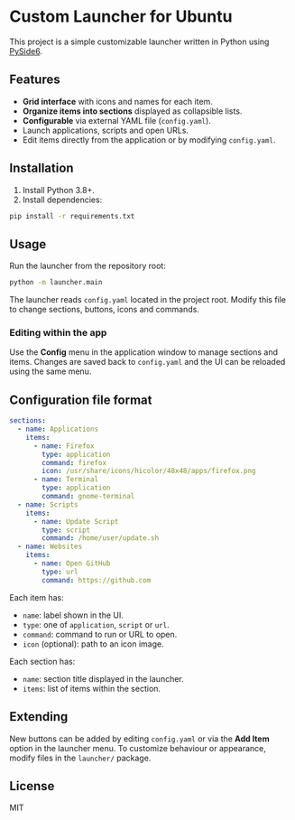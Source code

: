 # Custom Launcher for Ubuntu

This project is a simple customizable launcher written in Python using
[PySide6](https://doc.qt.io/qtforpython/).

## Features

- **Grid interface** with icons and names for each item.
- **Organize items into sections** displayed as collapsible lists.
- **Configurable** via external YAML file (`config.yaml`).
- Launch applications, scripts and open URLs.
- Edit items directly from the application or by modifying `config.yaml`.

## Installation

1. Install Python 3.8+.
2. Install dependencies:

```bash
pip install -r requirements.txt
```

## Usage

Run the launcher from the repository root:

```bash
python -m launcher.main
```

The launcher reads `config.yaml` located in the project root. Modify this
file to change sections, buttons, icons and commands.

### Editing within the app

Use the **Config** menu in the application window to manage sections and
items. Changes are saved back to `config.yaml` and the UI can be reloaded
using the same menu.

## Configuration file format

```yaml
sections:
  - name: Applications
    items:
      - name: Firefox
        type: application
        command: firefox
        icon: /usr/share/icons/hicolor/48x48/apps/firefox.png
      - name: Terminal
        type: application
        command: gnome-terminal
  - name: Scripts
    items:
      - name: Update Script
        type: script
        command: /home/user/update.sh
  - name: Websites
    items:
      - name: Open GitHub
        type: url
        command: https://github.com
```

Each item has:

- `name`: label shown in the UI.
- `type`: one of `application`, `script` or `url`.
- `command`: command to run or URL to open.
- `icon` (optional): path to an icon image.

Each section has:

- `name`: section title displayed in the launcher.
- `items`: list of items within the section.

## Extending

New buttons can be added by editing `config.yaml` or via the **Add Item**
option in the launcher menu. To customize behaviour or appearance, modify
files in the `launcher/` package.

## License

MIT
